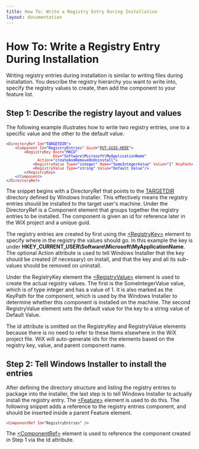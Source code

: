 ```yaml
---
title: How To: Write a Registry Entry During Installation
layout: documentation
---
```

<h1>How To: Write a Registry Entry During Installation</h1>
<p>Writing registry entries during installation is similar to writing files during installation. You describe the registry hierarchy you want to write into, specify the registry values to create, then add the component to your feature list.</p>
<h2>Step 1: Describe the registry layout and values</h2>
<p>The following example illustrates how to write two registry entries, one to a specific value and the other to the default value.</p>
<pre>
<font size="2" color="#0000FF">&lt;</font><font size="2" color="#A31515">DirectoryRef</font><font size="2" color="#0000FF"> </font><font size="2" color="#FF0000">Id</font><font size="2" color="#0000FF">=</font><font size="2">"</font><font size="2" color="#0000FF">TARGETDIR</font><font size="2">"</font><font size="2" color="#0000FF">&gt;
    &lt;</font><font size="2" color="#A31515">Component</font><font size="2" color="#0000FF"> </font><font size="2" color="#FF0000">Id</font><font size="2" color="#0000FF">=</font><font size="2">"</font><font size="2" color="#0000FF">RegistryEntries</font><font size="2">"</font><font size="2" color="#0000FF"> </font><font size="2" color="#FF0000">Guid</font><font size="2" color="#0000FF">=</font><font size="2">"<a href="generate_guids.htm">PUT-GUID-HERE</a>"</font><font size="2" color="#0000FF">&gt;
        &lt;</font><font size="2" color="#A31515">RegistryKey</font><font size="2" color="#0000FF"> </font><font size="2" color="#FF0000">Root</font><font size="2" color="#0000FF">=</font><font size="2">"</font><font size="2" color="#0000FF">HKCU</font><font size="2">"
                     </font><font size="2" color="#FF0000">Key</font><font size="2" color="#0000FF">=</font><font size="2">"</font><font size="2" color="#0000FF">Software\Microsoft\MyApplicationName</font><font size="2">"</font>
<font size="2" color="#FF0000">              Action</font><font size="2" color="#0000FF">=</font><font size="2">"</font><font size="2" color="#0000FF">createAndRemoveOnUninstall</font><font size="2">"</font><font size="2" color="#0000FF">&gt;
            &lt;</font><font size="2" color="#A31515">RegistryValue</font><font size="2" color="#0000FF"> </font><font size="2" color="#FF0000">Type</font><font size="2" color="#0000FF">=</font><font size="2">"</font><font size="2" color="#0000FF">integer</font><font size="2">"</font><font size="2" color="#0000FF"> </font><font size="2" color="#FF0000">Name</font><font size="2" color="#0000FF">=</font><font size="2">"</font><font size="2" color="#0000FF">SomeIntegerValue</font><font size="2">"</font><font size="2" color="#0000FF"> </font><font size="2" color="#FF0000">Value</font><font size="2" color="#0000FF">=</font><font size="2">"</font><font size="2" color="#0000FF">1</font><font size="2">"</font><font size="2" color="#0000FF"> </font><font size="2" color="#FF0000">KeyPath</font><font size="2" color="#0000FF">=</font><font size="2">"</font><font size="2" color="#0000FF">yes</font><font size="2">"</font><font size="2" color="#0000FF">/&gt;
            &lt;</font><font size="2" color="#A31515">RegistryValue</font><font size="2" color="#0000FF"> </font><font size="2" color="#FF0000">Type</font><font size="2" color="#0000FF">=</font><font size="2">"</font><font size="2" color="#0000FF">string</font><font size="2">"</font><font size="2" color="#0000FF"> </font><font size="2" color="#FF0000">Value</font><font size="2" color="#0000FF">=</font><font size="2">"</font><font size="2" color="#0000FF">Default Value</font><font size="2">"</font><font size="2" color="#0000FF">/&gt;
        &lt;/</font><font size="2" color="#A31515">RegistryKey</font><font size="2" color="#0000FF">&gt;
    &lt;/</font><font size="2" color="#A31515">Component</font><font size="2" color="#0000FF">&gt;
&lt;/</font><font size="2" color="#A31515">DirectoryRef</font><font size="2" color="#0000FF">&gt;</font>
</pre>
<p>The snippet begins with a DirectoryRef that points to the <a href="http://msdn.microsoft.com/library/aa372064.aspx" target="_blank">TARGETDIR</a> directory defined by Windows Installer. This effectively means the registry entries should be installed to the target user's machine. Under the DirectoryRef is a Component element that groups together the registry entries to be installed. The component is given an id for reference later in the WiX project and a unique guid.</p>
<p>The registry entries are created by first using the <a href="wix_xsd_registrykey.htm">&lt;RegistryKey&gt;</a> element to specify where in the registry the values should go. In this example the key is under <strong>HKEY_CURRENT_USER\Software\Microsoft\MyApplicationName</strong>. The optional Action attribute is used to tell Windows Installer that the key should be created (if necessary) on install, and that the key and all its sub-values should be removed on uninstall.</p>
<p>Under the RegistryKey element the <a href="wix_xsd_registryvalue.htm">&lt;RegistryValue&gt;</a> element is used to create the actual registry values. The first is the SomeIntegerValue value, which is of type integer and has a value of 1. It is also marked as the KeyPath for the component, which is used by the Windows Installer to determine whether this component is installed on the machine. The second RegistryValue element sets the default value for the key to a string value of Default Value.</p>
<p>The id attribute is omitted on the RegistryKey and RegistryValue elements because there is no need to refer to these items elsewhere in the WiX project file. WiX will auto-generate ids for the elements based on the registry key, value, and parent component name.</p>
<h2>Step 2: Tell Windows Installer to install the entries</h2>
<p>After defining the directory structure and listing the registry entries to package into the installer, the last step is to tell Windows Installer to actually install the registry entry. The <a href="wix_xsd_feature.htm">&lt;Feature&gt;</a> element is used to do this. The following snippet adds a reference to the registry entries component, and should be inserted inside a parent Feature element.</p>
<pre>
<font size="2" color="#A31515">&lt;ComponentRef</font><font size="2" color="#0000FF"> </font><font size="2" color="#FF0000">Id</font><font size="2" color="#0000FF">=</font><font size="2">"RegistryEntries"</font><font size="2" color="#0000FF"> /&gt;</font>
</pre>
<p>The <a href="wix_xsd_componentref.htm">&lt;ComponentRef&gt;</a> element is used to reference the component created in Step 1 via the Id attribute.</p>
